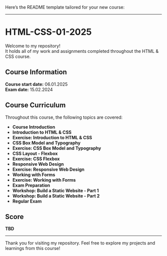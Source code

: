 Here’s the README template tailored for your new course:

---

# HTML-CSS-01-2025

Welcome to my repository!  
It holds all of my work and assignments completed throughout the HTML & CSS course.

## Course Information
**Course start date:** 06.01.2025  
**Exam date:** 15.02.2024

## Course Curriculum
Throughout this course, the following topics are covered:

- **Course Introduction**
- **Introduction to HTML & CSS**
- **Exercise: Introduction to HTML & CSS**
- **CSS Box Model and Typography**
- **Exercise: CSS Box Model and Typography**
- **CSS Layout - Flexbox**
- **Exercise: CSS Flexbox**
- **Responsive Web Design**
- **Exercise: Responsive Web Design**
- **Working with Forms**
- **Exercise: Working with Forms**
- **Exam Preparation**
- **Workshop: Build a Static Website - Part 1**
- **Workshop: Build a Static Website - Part 2**
- **Regular Exam**

## Score
**TBD**

---

Thank you for visiting my repository. Feel free to explore my projects and learnings from this course!
